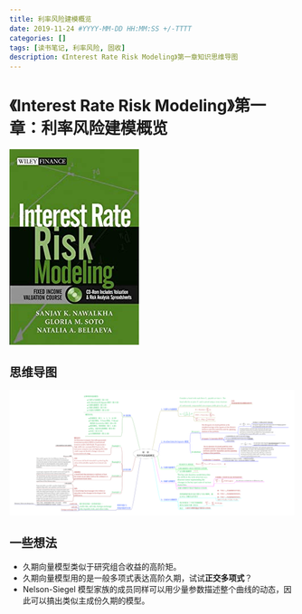 ```yaml
---
title: 利率风险建模概览
date: 2019-11-24 #YYYY-MM-DD HH:MM:SS +/-TTTT
categories: []
tags: [读书笔记, 利率风险, 固收]
description: 《Interest Rate Risk Modeling》第一章知识思维导图
---
```


# 《Interest Rate Risk Modeling》第一章：利率风险建模概览

![](/img/irrm/cover.jpg)

## 思维导图

![](/img/irrm/ch1.png)

## 一些想法

* 久期向量模型类似于研究组合收益的高阶矩。
* 久期向量模型用的是一般多项式表达高阶久期，试试**正交多项式**？
* Nelson-Siegel 模型家族的成员同样可以用少量参数描述整个曲线的动态，因此可以搞出类似主成份久期的模型。
